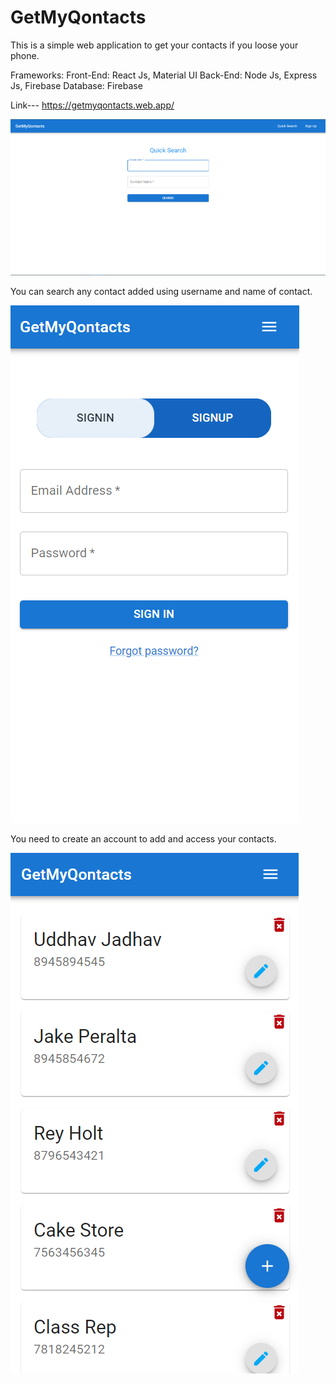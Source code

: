 # GetMyQontacts

This is a simple web application to get your contacts if you loose your phone.

Frameworks:
Front-End: React Js, Material UI
Back-End: Node Js, Express Js, Firebase
Database: Firebase

Link--- https://getmyqontacts.web.app/

![Quick Search with Username](/images/GMQ1.png)

You can search any contact added using username and name of contact.

![Signup page](/images/GMQ2.png)

You need to create an account to add and access your contacts.

![Your Contacts](/images/GMQ3.png)
